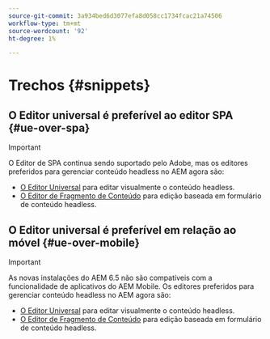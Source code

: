 ```yaml
---
source-git-commit: 3a934bed6d3077efa8d058cc1734fcac21a74506
workflow-type: tm+mt
source-wordcount: '92'
ht-degree: 1%

---
```

# Trechos {#snippets}

## O Editor universal é preferível ao editor SPA {#ue-over-spa}

>[!IMPORTANT]
>
>O Editor de SPA continua sendo suportado pelo Adobe, mas os editores preferidos para gerenciar conteúdo headless no AEM agora são:
>
>* [O Editor Universal](/help/sites-developing/universal-editor/introduction.md) para editar visualmente o conteúdo headless.
>* [O Editor de Fragmento de Conteúdo](/help/assets/content-fragments/content-fragments-managing.md) para edição baseada em formulário de conteúdo headless.

## O Editor universal é preferível em relação ao móvel {#ue-over-mobile}

>[!IMPORTANT]
>
>As novas instalações do AEM 6.5 não são compatíveis com a funcionalidade de aplicativos do AEM Mobile. Os editores preferidos para gerenciar conteúdo headless no AEM agora são:
>
>* [O Editor Universal](/help/sites-developing/universal-editor/introduction.md) para editar visualmente o conteúdo headless.
>* [O Editor de Fragmento de Conteúdo](/help/assets/content-fragments/content-fragments-managing.md) para edição baseada em formulário de conteúdo headless.
